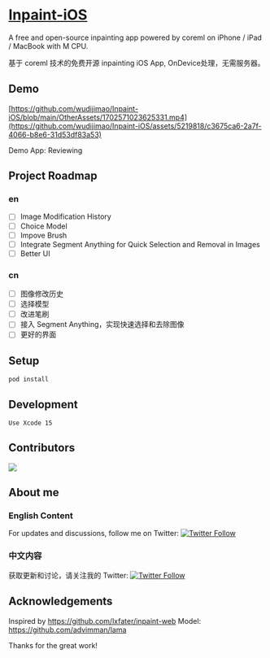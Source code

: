 # [Inpaint-iOS](https://github.com/wudijimao/Inpaint-iOS)

A free and open-source inpainting app powered by coreml on iPhone / iPad / MacBook with M CPU.

基于 coreml 技术的免费开源 inpainting iOS App, OnDevice处理，无需服务器。

## Demo

[https://github.com/wudijimao/Inpaint-iOS/blob/main/OtherAssets/1702571023625331.mp4](https://github.com/wudijimao/Inpaint-iOS/assets/5219818/c3675ca6-2a7f-4066-b8e6-31d53df83a53)

Demo App: Reviewing

## Project Roadmap

### en

- [ ] Image Modification History
- [ ] Choice Model
- [ ] Impove Brush
- [ ] Integrate Segment Anything for Quick Selection and Removal in Images
- [ ] Better UI

### cn

- [ ] 图像修改历史
- [ ] 选择模型
- [ ] 改进笔刷
- [ ] 接入 Segment Anything，实现快速选择和去除图像
- [ ] 更好的界面

## Setup

`pod install`

## Development

`Use Xcode 15`

## Contributors

<a href="[https://github.com/wudijimao/Inpaint-iOS](https://github.com/wudijimao/Inpaint-iOS)/graphs/contributors">
  <img src="https://contrib.rocks/image?repo=wudijimao/Inpaint-iOS" />
</a>

## About me

### English Content

For updates and discussions, follow me on Twitter:
[![Twitter Follow](https://img.shields.io/twitter/follow/moeimiku?style=social)](https://twitter.com/moeimiku)

### 中文内容

获取更新和讨论，请关注我的 Twitter:
[![Twitter Follow](https://img.shields.io/twitter/follow/moeimiku?style=social)](https://twitter.com/moeimiku)

## Acknowledgements

Inspired by https://github.com/lxfater/inpaint-web 
Model: https://github.com/advimman/lama

Thanks for the great work!
